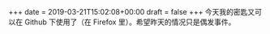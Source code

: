 +++
date = 2019-03-21T15:02:08+00:00
draft = false
+++
今天我的密匙又可以在 Github 下使用了（在 Firefox 里）。希望昨天的情况只是偶发事件。